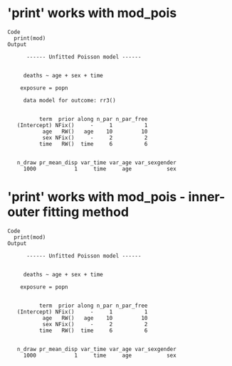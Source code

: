 # 'print' works with mod_pois

    Code
      print(mod)
    Output
      
          ------ Unfitted Poisson model ------
      
      
         deaths ~ age + sex + time
      
        exposure = popn
      
         data model for outcome: rr3()
      
      
              term  prior along n_par n_par_free
       (Intercept) NFix()     -     1          1
               age   RW()   age    10         10
               sex NFix()     -     2          2
              time   RW()  time     6          6
      
      
       n_draw pr_mean_disp var_time var_age var_sexgender
         1000            1     time     age           sex
      

# 'print' works with mod_pois - inner-outer fitting method

    Code
      print(mod)
    Output
      
          ------ Unfitted Poisson model ------
      
      
         deaths ~ age + sex + time
      
        exposure = popn
      
      
              term  prior along n_par n_par_free
       (Intercept) NFix()     -     1          1
               age   RW()   age    10         10
               sex NFix()     -     2          2
              time   RW()  time     6          6
      
      
       n_draw pr_mean_disp var_time var_age var_sexgender
         1000            1     time     age           sex
      

